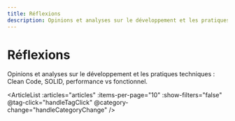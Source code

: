 ```yaml
---
title: Réflexions
description: Opinions et analyses sur le développement et les pratiques techniques
---
```


# Réflexions

<script setup>
import { onMounted } from 'vue'
import { useArticles } from '../../.vitepress/theme/composables/useArticles'

const { loadArticles, getArticlesByCategory } = useArticles()

const articles = getArticlesByCategory('reflexions')

onMounted(async () => {
  await loadArticles()
})

const handleTagClick = (tag) => {
  window.location.href = `/tags/${tag}`
}

const handleCategoryChange = (category) => {
  console.log('Catégorie sélectionnée:', category)
}
</script>

Opinions et analyses sur le développement et les pratiques techniques : Clean Code, SOLID, performance vs fonctionnel.

<ArticleList 
  :articles="articles" 
  :items-per-page="10"
  :show-filters="false"
  @tag-click="handleTagClick"
  @category-change="handleCategoryChange"
/>